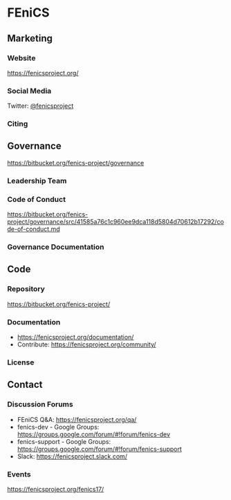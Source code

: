 # FEniCS

## Marketing

### Website
<https://fenicsproject.org/>

### Social Media
Twitter: [@fenicsproject](https://twitter.com/fenicsproject)

### Citing

## Governance
https://bitbucket.org/fenics-project/governance

### Leadership Team

### Code of Conduct
https://bitbucket.org/fenics-project/governance/src/41585a76c1c960ee9dca118d5804d70612b17292/code-of-conduct.md

### Governance Documentation

## Code

### Repository
https://bitbucket.org/fenics-project/

### Documentation
* https://fenicsproject.org/documentation/
* Contribute: https://fenicsproject.org/community/

### License

## Contact

### Discussion Forums
- FEniCS Q&A: https://fenicsproject.org/qa/
- fenics-dev - Google Groups: https://groups.google.com/forum/#!forum/fenics-dev
- fenics-support - Google Groups: https://groups.google.com/forum/#!forum/fenics-support
- Slack: https://fenicsproject.slack.com/

### Events
https://fenicsproject.org/fenics17/
